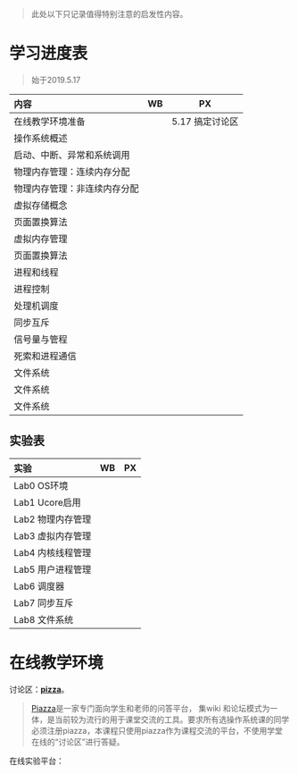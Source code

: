 > 此处以下只记录值得特别注意的启发性内容。

# 学习进度表

> 始于2019.5.17
>

| 内容                         | WB   | PX   |
| :--------------------------- | ---- | ---- |
| 在线教学环境准备                 |      | 5.17 搞定讨论区 |
| 操作系统概述                 |      |      |
| 启动、中断、异常和系统调用   |      |      |
| 物理内存管理：连续内存分配   |      |      |
| 物理内存管理：非连续内存分配 |      |      |
| 虚拟存储概念                 |      |      |
| 页面置换算法                 |      |      |
| 虚拟内存管理                 |      |      |
| 页面置换算法                 |      |      |
| 进程和线程                   |      |      |
| 进程控制                     |      |      |
| 处理机调度                   |      |      |
| 同步互斥                     |      |      |
| 信号量与管程                 |      |      |
| 死索和进程通信               |      |      |
| 文件系统                     |      |      |
| 文件系统                     |      |      |
| 文件系统                     |      |      |

## 实验表

| 实验              | WB   | PX   |
| :---------------- | ---- | ---- |
| Lab0 OS环境       |      |      |
| Lab1 Ucore启用    |      |      |
| Lab2 物理内存管理 |      |      |
| Lab3 虚拟内存管理 |      |      |
| Lab4 内核线程管理 |      |      |
| Lab5 用户进程管理 |      |      |
| Lab6 调度器       |      |      |
| Lab7 同步互斥     |      |      |
| Lab8 文件系统     |      |      |

# 在线教学环境

讨论区：[**pizza**](http://www.xuetangx.com/courses/course-v1:TsinghuaX+30240243X_2015_T2+2015_T2/xblock/block-v1:TsinghuaX+30240243X_2015_T2+2015_T2+type@lti+block@7d025ede0dfe484da35b09a863a50507/handler/preview_handler)。

> [Piazza](https://piazza.com/)是一家专门面向学生和老师的问答平台， 集wiki 和论坛模式为一体，是当前较为流行的用于课堂交流的工具。要求所有选操作系统课的同学必须注册piazza，本课程只使用piazza作为课程交流的平台，不使用学堂在线的“讨论区”进行答疑。

在线实验平台：

